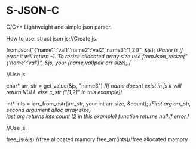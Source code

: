 # S-JSON-C
C/C++ Lightweight and simple json parser.



How to use:
  struct json js;//Create js.

  fromJson("{'name1':'val1','name2':'val2','name3':'1,2]}", &js);
  /*Parse js if error it will return -1.
  To resize allocated array size use fromJson_resize("{'name':'val'}", &js, your (name,val)pair arr size);.*/


  //Use js.

  char* arr_str = get_value(&js, "name3")
  /*If name doesnt exist in js it will return NULL else c_str ("[1,2]" in this example)*/

  int* ints = iarr_from_cstr(arr_str, your int arr size, &count);
  /*First arg arr_str, second argument alloc array size,  
  last arg returns ints count (2 in this example) function  returns null if error.*/

  //Use js.



  free_js(&js);//free allocated mamory
  free_arr(ints)//free allocated mamory
